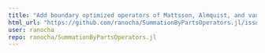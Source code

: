 ```yaml
---
title: "Add boundary optimized operators of Mattsson, Almquist, and van der Weide"
html_url: "https://github.com/ranocha/SummationByPartsOperators.jl/issues/37"
user: ranocha
repo: ranocha/SummationByPartsOperators.jl
---
```



